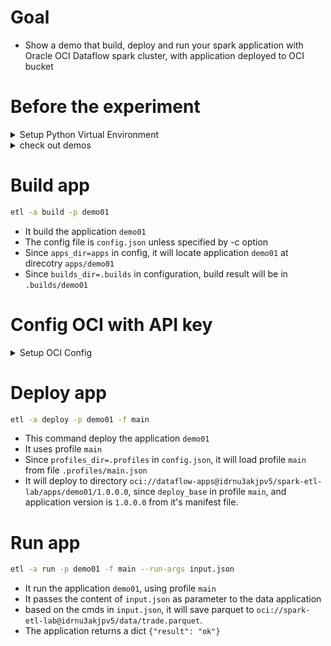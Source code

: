 # Goal
* Show a demo that build, deploy and run your spark application with Oracle OCI Dataflow spark cluster, with application deployed to OCI bucket

# Before the experiment

<details>
<summary>Setup Python Virtual Environment</summary>

```bash
mkdir .venv
python3 -m venv .venv
source .venv/bin/activate
python -m pip install pip setuptools --upgrade
python -m pip install wheel
python -m pip install spark-etl
python -m pip install oci-core
```
</details>

<details>
<summary>check out demos</summary>

```bash
git clone https://github.com/stonezhong/spark_etl.git
cd spark_etl/examples/oci_dataflow2
```
</details>

# Build app
```bash
etl -a build -p demo01
```
* It build the application `demo01`
* The config file is `config.json` unless specified by -c option
* Since `apps_dir=apps` in config, it will locate application `demo01` at direcotry `apps/demo01`
* Since `builds_dir=.builds` in configuration, build result will be in `.builds/demo01`

# Config OCI with API key
<details>
<summary>Setup OCI Config</summary>

You can change the config in profile `.profiles/main.json` if needed.

* You should setup instance principal, see [setup instance principal](https://docs.oracle.com/en-us/iaas/Content/Identity/Tasks/callingservicesfrominstances.htm) for details
</details>

# Deploy app
```bash
etl -a deploy -p demo01 -f main
```
* This command deploy the application `demo01`
* It uses profile `main`
* Since `profiles_dir=.profiles` in `config.json`, it will load profile `main` from file `.profiles/main.json`
* It will deploy to directory `oci://dataflow-apps@idrnu3akjpv5/spark-etl-lab/apps/demo01/1.0.0.0`, since `deploy_base` in profile `main`, and application version is `1.0.0.0` from it's manifest file.

# Run app
```bash
etl -a run -p demo01 -f main --run-args input.json
```
* It run the application `demo01`, using profile `main`
* It passes the content of `input.json` as parameter to the data application
* based on the cmds in `input.json`, it will save parquet to `oci://spark-etl-lab@idrnu3akjpv5/data/trade.parquet`.
* The application returns a dict `{"result": "ok"}`
